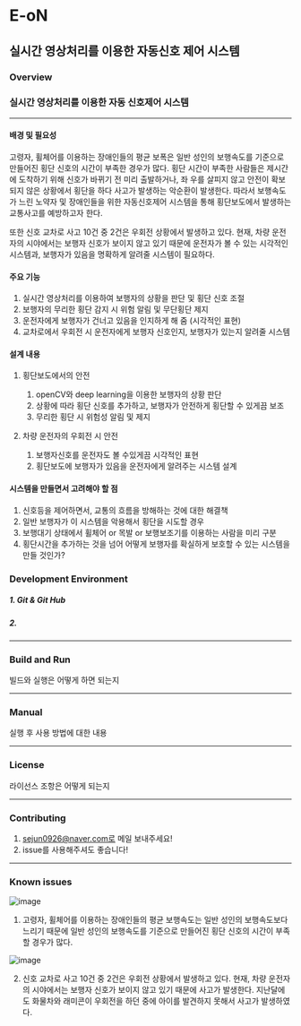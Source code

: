 # E-oN
## 실시간 영상처리를 이용한 자동신호 제어 시스템

### Overview
### 실시간 영상처리를 이용한 자동 신호제어 시스템 
--------------------------------------------------------------------------
#### 배경 및 필요성 
 고령자, 휠체어를 이용하는 장애인들의 평균 보폭은 일반 성인의 보행속도를 기준으로 만들어진 횡단 신호의 시간이 부족한 경우가 많다. 
횡단 시간이 부족한 사람들은 제시간에 도착하기 위해 신호가 바뀌기 전 미리 출발하거나, 좌 우를 살피지 않고 안전이 확보되지 않은 상황에서 횡단을 하다 
사고가 발생하는 악순환이 발생한다. 따라서 보행속도가 느린 노약자 및 장애인들을 위한 자동신호제어 시스템을 통해 횡단보도에서 발생하는 교통사고를 
예방하고자 한다. 

 또한 신호 교차로 사고 10건 중 2건은 우회전 상황에서 발생하고 있다. 현재, 차량 운전자의 시야에서는 보행자 신호가 보이지 않고 있기 때문에 운전자가
볼 수 있는 시각적인 시스템과, 보행자가 있음을 명확하게 알려줄 시스템이 필요하다.  


#### 주요 기능

1. 실시간 영상처리를 이용하여 보행자의 상황을 판단 및 횡단 신호 조절 
2. 보행자의 무리한 횡단 감지 시 위험 알림 및 무단횡단 제지
3. 운전자에게 보행자가 건너고 있음을 인지하게 해 줌 (시각적인 표현)
4. 교차로에서 우회전 시 운전자에게 보행자 신호인지, 보행자가 있는지 알려줄 시스템 

#### 설계 내용 

1. 횡단보도에서의 안전
   1. openCV와 deep learning을 이용한 보행자의 상황 판단
   2. 상황에 따라 횡단 신호를 추가하고, 보행자가 안전하게 횡단할 수 있게끔 보조 
   3. 무리한 횡단 시 위험성 알림 및 제지 

2. 차량 운전자의 우회전 시 안전 
   1. 보행자신호를 운전자도 볼 수있게끔 시각적인 표현 
   2. 횡단보도에 보행자가 있음을 운전자에게 알려주는 시스템 설계    


#### 시스템을 만들면서 고려해야 할 점 

1. 신호등을 제어하면서, 교통의 흐름을 방해하는 것에 대한 해결책
2. 일반 보행자가 이 시스템을 악용해서 횡단을 시도할 경우
3. 보행대기 상태에서 휠체어 or 목발 or 보행보조기를 이용하는 사람을 미리 구분
4. 횡단시간을 추가하는 것을 넘어 어떻게 보행자를 확실하게 보호할 수 있는 시스템을 만들 것인가?

### Development Environment

##### 1. Git & Git Hub
##### 2. 
---------------------------------------------------------------------------

### Build and Run

빌드와 실행은 어떻게 하면 되는지

---------------------------------------------------------------------------

### Manual

실행 후 사용 방법에 대한 내용

---------------------------------------------------------------------------

### License

라이선스 조항은 어떻게 되는지

---------------------------------------------------------------------------

### Contributing
1. sejun0926@naver.com로 메일 보내주세요!
2. issue를 사용해주셔도 좋습니다!

---------------------------------------------------------------------------

### Known issues
![image](https://user-images.githubusercontent.com/68588772/114360011-86ea0d80-9baf-11eb-8548-9e852578411f.png)
1. 고령자, 휠체어를 이용하는 장애인들의 평균 보행속도는 일반 성인의 보행속도보다 느리기 때문에 일반 성인의 보행속도를 기준으로 만들어진 횡단 신호의 시간이 부족할 경우가 많다.

![image](https://user-images.githubusercontent.com/68588772/114361995-cc0f3f00-9bb1-11eb-8760-668373ebfc78.png)

2. 신호 교차로 사고 10건 중 2건은 우회전 상황에서 발생하고 있다. 현재, 차량 운전자의 시야에서는 보행자 신호가 보이지 않고 있기 때문에 사고가 발생한다. 지난달에도 화물차와 래미콘이 우회전을 하던 중에 아이를 발견하지 못해서 사고가 발생하였다.
